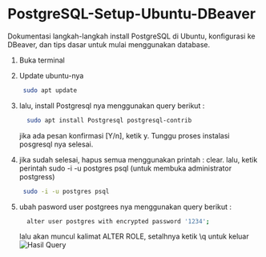 # PostgreSQL-Setup-Ubuntu-DBeaver

Dokumentasi langkah-langkah install PostgreSQL di Ubuntu, konfigurasi ke DBeaver, dan tips dasar untuk mulai menggunakan database.

1. Buka terminal
2. Update ubuntu-nya
    ```bash
     sudo apt update
     ```
4. lalu, install Postgresql nya menggunakan query berikut :
   ```bash
     sudo apt install Postgresql postgresql-contrib
     ```
   jika ada pesan konfirmasi [Y/n], ketik y. Tunggu proses instalasi posgresql nya selesai.
   
6. jika sudah selesai, hapus semua menggunakan printah : clear. lalu, ketik perintah sudo -i -u postgres psql (untuk membuka administrator postgress)
    ```bash
     sudo -i -u postgres psql
     ```
8. ubah pasword user postgrees nya menggunakan query berikut :
   ```bash
     alter user postgres with encrypted password '1234';
     ```
   lalu akan muncul kalimat ALTER ROLE, setalhnya ketik \q untuk keluar
   ![Hasil Query]()


